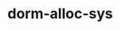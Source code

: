 # dorm-alloc-sys

<!-- # Testbed Application

This application is intended as a tool for developing and testing
the [desktop
libraries](https://github.com/flutter/flutter/wiki/Desktop-shells), as well
as the plugins that are part of this repository.

This application is only likely to be useful if:
* you want to see an example of using one of the plugins here, or
* you are porting one of those plugins to a new platform, or
* you are working on the Flutter desktop libraries themselves, and want to test
  something.

Since it serves as simple test environment for the plugins that are part of
this project, and some desktop-specific Flutter functionality, it is a
collection of unrelated functionality rather than a usable application.

## Setting Up

This application uses all of the plugins in this repository, so make sure you
have all the dependencies for
[building the plugins on your platform](../plugins/README.md).

### Linux

You will also need the X11 headers. For debian-based systems:
```
$ sudo apt-get install libx11-dev
``` -->

